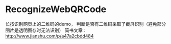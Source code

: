 # RecognizeWebQRCode

长按识别网页上的二维码的demo， 判断是否有二维码采取了截屏识别（避免部分图片是透明图存时无法识别）
简书文章：
http://www.jianshu.com/p/a47a2cbdd484
